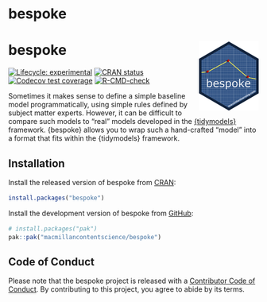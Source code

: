 
<!-- README.md is generated from README.Rmd. Please edit that file -->

# bespoke

# bespoke <img src="man/figures/logo.png" align="right" height="139" />

<!-- badges: start -->

[![Lifecycle:
experimental](https://img.shields.io/badge/lifecycle-experimental-orange.svg)](https://lifecycle.r-lib.org/articles/stages.html#experimental)
[![CRAN
status](https://www.r-pkg.org/badges/version/bespoke)](https://CRAN.R-project.org/package=bespoke)
[![Codecov test
coverage](https://codecov.io/gh/macmillancontentscience/bespoke/branch/main/graph/badge.svg)](https://app.codecov.io/gh/macmillancontentscience/bespoke?branch=main)
[![R-CMD-check](https://github.com/macmillancontentscience/bespoke/actions/workflows/R-CMD-check.yaml/badge.svg)](https://github.com/macmillancontentscience/bespoke/actions/workflows/R-CMD-check.yaml)
<!-- badges: end -->

Sometimes it makes sense to define a simple baseline model
programmatically, using simple rules defined by subject matter experts.
However, it can be difficult to compare such models to “real” models
developed in the [{tidymodels}](https://www.tidymodels.org/) framework.
{bespoke} allows you to wrap such a hand-crafted “model” into a format
that fits within the {tidymodels} framework.

## Installation

<div class="pkgdown-release">

Install the released version of bespoke from
[CRAN](https://cran.r-project.org/):

``` r
install.packages("bespoke")
```

</div>

<div class="pkgdown-devel">

Install the development version of bespoke from
[GitHub](https://github.com/):

``` r
# install.packages("pak")
pak::pak("macmillancontentscience/bespoke")
```

</div>

## Code of Conduct

Please note that the bespoke project is released with a [Contributor
Code of
Conduct](https://macmillancontentscience.github.io/bespoke/CODE_OF_CONDUCT.html).
By contributing to this project, you agree to abide by its terms.
